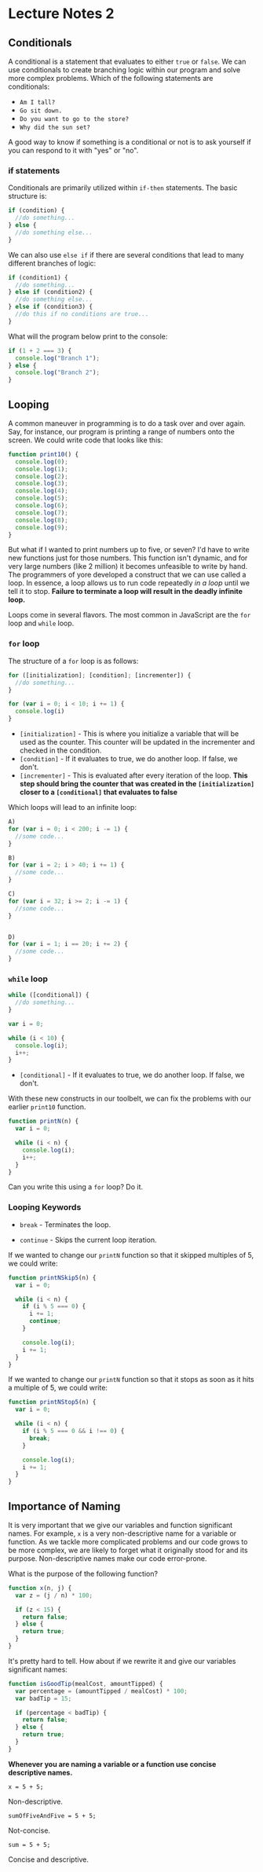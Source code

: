 # Lecture Notes 2

## Conditionals

A conditional is a statement that evaluates to either `true` or `false`. We can
use conditionals to create branching logic within our program and solve more
complex problems. Which of the following statements are conditionals:

*  `Am I tall?`
*  `Go sit down.`
*  `Do you want to go to the store?`
*  `Why did the sun set?`

A good way to know if something is a conditional or not is to ask yourself if you
can respond to it with "yes" or "no".

### if statements

Conditionals are primarily utilized within `if-then` statements. The basic
structure is:

```js
if (condition) {
  //do something...
} else {
  //do something else...
}
```

We can also use `else if` if there are several conditions that lead to many
different branches of logic:

```js
if (condition1) {
  //do something...
} else if (condition2) {
  //do something else...
} else if (condition3) {
  //do this if no conditions are true...
}
```

What will the program below print to the console:
```js
if (1 + 2 === 3) {
  console.log("Branch 1");
} else {
  console.log("Branch 2");
}
```

## Looping

A common maneuver in programming is to do a task over and over again. Say, for
instance, our program is printing a range of numbers onto the screen. We could
write code that looks like this:

```js
function print10() {
  console.log(0);
  console.log(1);
  console.log(2);
  console.log(3);
  console.log(4);
  console.log(5);
  console.log(6);
  console.log(7);
  console.log(8);
  console.log(9);
}
```

But what if I wanted to print numbers up to five, or seven? I'd have to write
new functions just for those numbers. This function isn't dynamic, and for very
large numbers (like 2 million) it becomes unfeasible to write by hand. The
programmers of yore developed a construct that we can use called a loop. In
essence, a loop allows us to run code repeatedly *in a loop* until we tell it to
stop. **Failure to terminate a loop will result in the deadly infinite loop.**

Loops come in several flavors. The most common in JavaScript are the `for` loop and `while` loop.

### `for` loop

The structure of a `for` loop is as follows:

```js
for ([initialization]; [condition]; [incrementer]) {
  //do something...
}

for (var i = 0; i < 10; i += 1) {
  console.log(i)
}
```

* `[initialization]` - This is where you initialize a variable that will be used
as the counter. This counter will be updated in the incrementer and checked in
the condition.
* `[condition]` - If it evaluates to true, we do another loop. If false, we
don't.
* `[incrementer]` - This is evaluated after every iteration of the loop. **This
step should bring the counter that was created in the `[initialization]` closer
to a `[conditional]` that evaluates to false**

Which loops will lead to an infinite loop:

```js
A)
for (var i = 0; i < 200; i -= 1) {
  //some code...
}

B)
for (var i = 2; i > 40; i += 1) {
  //some code...
}

C)
for (var i = 32; i >= 2; i -= 1) {
  //some code...
}


D)
for (var i = 1; i == 20; i += 2) {
  //some code...
}
```

### `while` loop

```js
while ([conditional]) {
  //do something...
}

var i = 0;

while (i < 10) {
  console.log(i);
  i++;
}
```

* `[conditional]` - If it evaluates to true, we do another loop. If false, we
don't.

With these new constructs in our toolbelt, we can fix the problems with our
earlier `print10` function.

```js
function printN(n) {
  var i = 0;

  while (i < n) {
    console.log(i);
    i++;
  }
}
```

Can you write this using a `for` loop? Do it.

### Looping Keywords

* `break` - Terminates the loop.

* `continue` - Skips the current loop iteration.

If we wanted to change our `printN` function so that it skipped multiples of 5,
we could write:

```javascript
function printNSkip5(n) {
  var i = 0;

  while (i < n) {
    if (i % 5 === 0) {
      i += 1;
      continue;
    }

    console.log(i);
    i += 1;
  }
}
```

If we wanted to change our `printN` function so that it stops as soon as it hits
a multiple of 5, we could write:

```javascript
function printNStop5(n) {
  var i = 0;

  while (i < n) {
    if (i % 5 === 0 && i !== 0) {
      break;
    }

    console.log(i);
    i += 1;
  }
}
```

## Importance of Naming

It is very important that we give our variables and function significant names.
For example, `x` is a very non-descriptive name for a variable or function. As we tackle more complicated problems and our code grows to be more complex, we are likely to forget what it originally stood for and its purpose. Non-descriptive names make our code error-prone.

What is the purpose of the following function?

```javascript
function x(n, j) {
  var z = (j / n) * 100;

  if (z < 15) {
    return false;
  } else {
    return true;
  }
}
```

It's pretty hard to tell. How about if we rewrite it and give our variables
significant names:

```javascript
function isGoodTip(mealCost, amountTipped) {
  var percentage = (amountTipped / mealCost) * 100;
  var badTip = 15;

  if (percentage < badTip) {
    return false;
  } else {
    return true;
  }
}
```

**Whenever you are naming a variable or a function use concise descriptive names.**

```
x = 5 + 5;
```
Non-descriptive.

```
sumOfFiveAndFive = 5 + 5;
```
Not-concise.

```
sum = 5 + 5;
```
Concise and descriptive.
